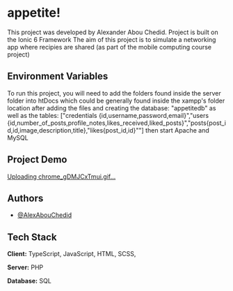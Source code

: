 # appetite!

This project was developed by Alexander Abou Chedid.
Project is built on the Ionic 6 Framework
The aim of this project is to simulate a networking app where recipies are shared (as part of the mobile computing course project)


## Environment Variables

To run this project, you will need to add the folders found inside the server folder into htDocs which could be generally found inside the xampp's folder location 
after adding the files and creating the database: "appetitedb" as well as the tables: ["credentials {id,username,password,email}","users {id,number_of_posts,profile_notes,likes_received,liked_posts}","posts{post_id,id,image,description,title},"likes{post_id,id}""]
then start Apache and MySQL


## Project Demo

[Uploading chrome_gDMJCxTmui.gif…]()

## Authors


- [@AlexAbouChedid](https://github.com/CodeWithAlexander)


## Tech Stack

**Client:** TypeScript, JavaScript, HTML, SCSS, 

**Server:** PHP

**Database:** SQL
